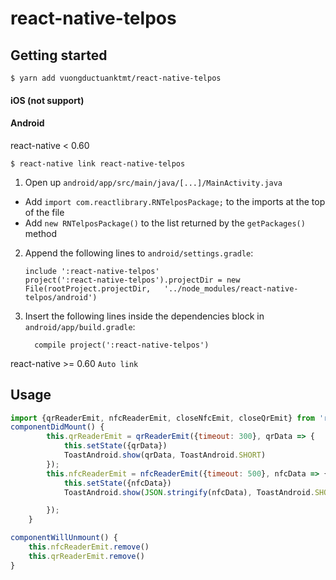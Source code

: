 
# react-native-telpos

## Getting started

`$ yarn add vuongductuanktmt/react-native-telpos`

#### iOS (not support)

#### Android
react-native < 0.60

`$ react-native link react-native-telpos`
1. Open up `android/app/src/main/java/[...]/MainActivity.java`
  - Add `import com.reactlibrary.RNTelposPackage;` to the imports at the top of the file
  - Add `new RNTelposPackage()` to the list returned by the `getPackages()` method
2. Append the following lines to `android/settings.gradle`:
  	```
  	include ':react-native-telpos'
  	project(':react-native-telpos').projectDir = new File(rootProject.projectDir, 	'../node_modules/react-native-telpos/android')
  	```
3. Insert the following lines inside the dependencies block in `android/app/build.gradle`:
  	```
      compile project(':react-native-telpos')
  	```
react-native >= 0.60
`Auto link`

## Usage
```javascript
import {qrReaderEmit, nfcReaderEmit, closeNfcEmit, closeQrEmit} from 'react-native-telpos';
componentDidMount() {
        this.qrReaderEmit = qrReaderEmit({timeout: 300}, qrData => {
            this.setState({qrData})
            ToastAndroid.show(qrData, ToastAndroid.SHORT)
        });
        this.nfcReaderEmit = nfcReaderEmit({timeout: 500}, nfcData => {
            this.setState({nfcData})
            ToastAndroid.show(JSON.stringify(nfcData), ToastAndroid.SHORT)

        });
    }

componentWillUnmount() {
    this.nfcReaderEmit.remove()
    this.qrReaderEmit.remove()
}
```
  

